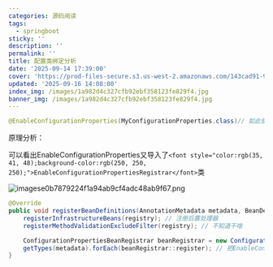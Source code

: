 ```yaml
---
categories: 源码阅读
tags:
  - springboot
sticky: ''
description: ''
permalink: ''
title: 配置类绑定分析
date: '2025-09-14 17:39:00'
cover: 'https://prod-files-secure.s3.us-west-2.amazonaws.com/143cad91-961b-48b0-82dc-78fbb6eb5abe/ff3563f9-4cf2-412e-8aca-00c713497398/wallhaven-ly9m12.jpg?X-Amz-Algorithm=AWS4-HMAC-SHA256&X-Amz-Content-Sha256=UNSIGNED-PAYLOAD&X-Amz-Credential=ASIAZI2LB466VBF5HX4E%2F20250919%2Fus-west-2%2Fs3%2Faws4_request&X-Amz-Date=20250919T190048Z&X-Amz-Expires=3600&X-Amz-Security-Token=IQoJb3JpZ2luX2VjEGMaCXVzLXdlc3QtMiJIMEYCIQCs3H0m7QevWf%2FbckKCImS90Xo3AoBjWTuyftAlODYm0AIhAJ7Kd2x39ZH6b4IPIlxsl8Wpp71L4jQckrl5tnf3VQJuKogECNv%2F%2F%2F%2F%2F%2F%2F%2F%2F%2FwEQABoMNjM3NDIzMTgzODA1IgzaUgilnfruUMjgnu4q3APK9FIAnO2C6th79vy4%2FHNwLu9UORNJ%2Bje1gyVdnCXTu3lig8xRqNLTrYi4PM0qBOE7kx%2FDcQQ%2FgbsrRJLaAKUfQaRH45Eam0WXvo6bMuF5pK3qBU%2BNeK6IHtqZx%2B8j%2B%2F09Xy8MApj4seVNRN5ovZMPrS9pLHJqeUMRpCf22u0s9wrEVq2f1nvdkuVCv5EpenF8u1LrE285Yv%2BcBSaO39%2B%2Ffmr2tJBD0P4nD7KZppe1pFE2neZJCIgvtxkqLCMrLBpWbsft5TpgqHJ9zv3xOfxAzTv7SiVf9femFcRYEkI0CBeBBybOc1P4fKYq%2FQF5wO3rUOD4wDeLSErnJV1ZwWYJ5P6ikgUnJxnM55RqAHBP5baOlNeHJP7sLiI21ievQb2SDQiOulrIpuAhy0gfRQc1Hed%2BJ7pa9MkgZX5sPYUk324Qel6vvrakAbuOfUvhGr9l69HZyj3SXj5T6%2BkCoMrvOf%2BrXtt5wBROnhCq%2FsS4ancO9DUw2bhqTZ8NE8oZoBmFbHah74xdzCnzlPbWajBbuVzlW%2BzRjfh5LdNTPmsxYOYdnIm4f5rNhhFwaICNEyNBmh7jXzW%2BXIJAnBZVaEmE3PZLyxz8qCkDLqT1fgmGI4I%2Fng9uV0xRs%2B0fvjClwLbGBjqkARa3wEbh4yg1xjGY2tzbnKAMdwooPuKeSh5nKofBO1Pn7vGpjfTTYBgINyclFOIUOLWUiaT0vqahJZ%2BjklAk1tb7FfecVsR2sjmZxXsBBZAYGCzdbZ3Pbvy3wsm%2B6t0Ha6WOBd1EejwjdDQb%2F6Z0KcbZTA8yP3rkUYLBV%2FoLE7TGzY2K8cncVwLa099b7UZ0sQLHbTON4f50bso5M6i462mbZ3u%2B&X-Amz-Signature=6c12e37d80a9da8a101688e4271202bd43cd8e02c2b3d140457c22b0e6513d0c&X-Amz-SignedHeaders=host&x-amz-checksum-mode=ENABLED&x-id=GetObject'
updated: '2025-09-16 14:08:00'
index_img: /images/1a982d4c327cfb92ebf358123fe829f4.jpg
banner_img: /images/1a982d4c327cfb92ebf358123fe829f4.jpg
---
```


```java
@EnableConfigurationProperties(MyConfigurationProperties.class)// 如此使用能直接从ioc注入配置类MyConfigurationProperties
```


原理分析：


可以看出EnableConfigurationProperties又导入了`<font style="color:rgb(35, 41, 48);background-color:rgb(250, 250, 250);">EnableConfigurationPropertiesRegistrar</font>`类


![imagese0b7879224f1a94ab9cf4adc48ab9f67.png](/images/193c239358115fbee000199aac50a4e1.png)


```java
@Override
public void registerBeanDefinitions(AnnotationMetadata metadata, BeanDefinitionRegistry registry) {
    registerInfrastructureBeans(registry); // 注册后置处理器
    registerMethodValidationExcludeFilter(registry); // 不知道干啥

    ConfigurationPropertiesBeanRegistrar beanRegistrar = new ConfigurationPropertiesBeanRegistrar(registry);
    getTypes(metadata).forEach(beanRegistrar::register); // 把EnableConfigurationProperties上要扫描的配置类信息进行注册
}
```

